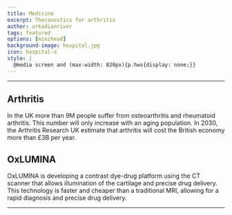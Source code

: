 ```yaml
---
title: Medicine
excerpt: Theranostics for arthritis
author: arkadianriver
tags: featured
options: [minihead]
background-image: hospital.jpg
icon: hospital-o
style: |
  @media screen and (max-width: 820px){p.hws{display: none;}}  
---
```



<hr />

## Arthritis
In the UK more than 9M people suffer from osteoarthritis and rheumatoid arthritis. This number will only increase with an aging population. In 2030, the Arthritis Research UK estimate that arthritis will cost the British economy more than £3B per year.

## OxLUMINA
OxLUMINA is developing a contrast dye-drug platform using the CT scanner that allows illumination of the cartilage and precise drug delivery. This technology is faster and cheaper than a traditional MRI, allowing for a rapid diagnosis and precise drug delivery.

<hr />


